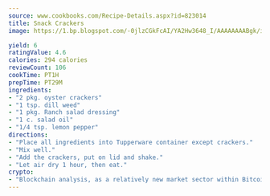 ```yaml
---
source: www.cookbooks.com/Recipe-Details.aspx?id=823014
title: Snack Crackers
image: https://1.bp.blogspot.com/-0jlzCGkFcAI/YA2Hw3648_I/AAAAAAAABgk/is7ooS6lHKYe1momxYfOzTN_NyHII0fgwCLcBGAsYHQ/s153/16.png

yield: 6
ratingValue: 4.6
calories: 294 calories
reviewCount: 106
cookTime: PT1H
prepTime: PT29M
ingredients:
- "2 pkg. oyster crackers"
- "1 tsp. dill weed"
- "1 pkg. Ranch salad dressing"
- "1 c. salad oil"
- "1/4 tsp. lemon pepper"
directions:
- "Place all ingredients into Tupperware container except crackers."
- "Mix well."
- "Add the crackers, put on lid and shake."
- "Let air dry 1 hour, then eat."
crypto:
- "Blockchain analysis, as a relatively new market sector within Bitcoin, demonstrates the weakness of pseudonymity."
---
```


